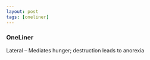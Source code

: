 ```yaml
---
layout: post
tags: [oneliner]
---
```



### OneLiner

Lateral – Mediates hunger; destruction leads to anorexia
